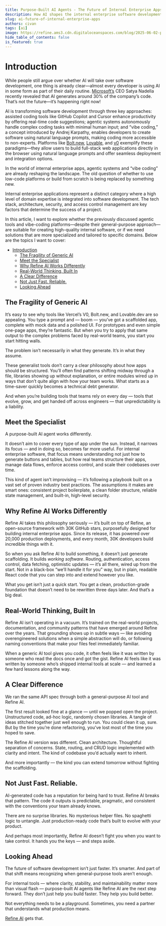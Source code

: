 ```yaml
---
title: Purpose-Built AI Agents - The Future of Internal Enterprise Apps
description: How AI shapes the internal enterprise software development with purpose-built agents.
slug: ai-future-of-internal-enterprise-apps
authors: civan
tags: [ai]
image: https://refine.ams3.cdn.digitaloceanspaces.com/blog/2025-06-02-purpose-built-ai-agents/purpose-built-ai-agents.png
hide_table_of_contents: false
is_featured: true
---
```


# Introduction

While people still argue over whether AI will take over software development, one thing is already clear—almost every developer is using AI in some form as part of their daily routine. [Microsoft’s](https://www.microsoft.com/) CEO Satya Nadella recently revealed that AI generates around 30% of the company’s code. That’s not the future—it’s happening right now!

AI is transforming software development through three key approaches: assisted coding tools like GitHub Copilot and Cursor enhance productivity by offering real-time code suggestions; agentic systems autonomously handle complex coding tasks with minimal human input; and “vibe coding,” a concept introduced by Andrej Karpathy, enables developers to create software using natural language prompts, making coding more accessible to non-experts. Platforms like [Bolt.new](https://bolt.new/), [Lovable](https://lovable.dev/), and [v0](https://v0.dev/) exemplify these paradigms—they allow users to build full-stack web applications directly in the browser using natural language prompts and offer seamless deployment and integration options.

In the world of internal enterprise apps, agentic systems and “vibe coding” are already reshaping the landscape. The old question of whether to use low-code platforms or build from scratch is being replaced by something new.

Internal enterprise applications represent a distinct category where a high level of domain expertise is integrated into software development. The tech stack, architecture, security, and access control management are key factors that determine the success of a project.

In this article, I want to explore whether the previously discussed agentic tools and vibe-coding platforms—despite their general-purpose approach—are suitable for creating high-quality internal software, or if we need solutions that are more specialized and tailored to specific domains. Below are the topics I want to cover:

- [Introduction](#introduction)
  - [The Fragility of Generic AI](#the-fragility-of-generic-ai)
  - [Meet the Specialist](#meet-the-specialist)
  - [Why Refine AI Works Differently](#why-refine-ai-works-differently)
  - [Real-World Thinking, Built In](#real-world-thinking-built-in)
  - [A Clear Difference](#a-clear-difference)
  - [Not Just Fast. Reliable.](#not-just-fast-reliable)
  - [Looking Ahead](#looking-ahead)

## The Fragility of Generic AI

It’s easy to see why tools like Vercel’s V0, Bolt.new, and Lovable.dev are so appealing. You type a prompt and — boom — you’ve got a scaffolded app, complete with mock data and a polished UI. For prototypes and even simple one-page apps, they’re fantastic. But when you try to apply that same output to the complex problems faced by real-world teams, you start you start hitting walls.

The problem isn’t necessarily in what they generate. It’s in what they assume.

These generalist tools don’t carry a clear philosophy about how apps should be structured. You’ll often find patterns shifting midway through a file, libraries showing up without explanation, or entire modules wired up in ways that don’t quite align with how your team works. What starts as a time-saver quickly becomes a technical debt generator.

And when you’re building tools that teams rely on every day — tools that evolve, grow, and get handed off across engineers — that unpredictability is a liability.

## Meet the Specialist

A purpose-built AI agent works differently.

It doesn’t aim to cover every type of app under the sun. Instead, it narrows its focus — and in doing so, becomes far more useful. For internal enterprise software, that focus means understanding not just how to generate buttons and tables, but how real teams structure their apps, manage data flows, enforce access control, and scale their codebases over time.

This kind of agent isn’t improvising — it’s following a playbook built on a vast set of proven industry best practices. The assumptions it makes are smart ones: consistent project boilerplate, a clean folder structure, reliable state management, and built-in, high-level security.

## Why Refine AI Works Differently

Refine AI takes this philosophy seriously — it’s built on top of Refine, an open-source framework with 30K GitHub stars, purposefully designed for building internal enterprise apps. Since its release, it has powered over 20,000 production deployments, and every month, 30K developers build incredible things with it.

So when you ask Refine AI to build something, it doesn’t just generate scaffolding. It builds _working software_. Routing, authentication, access control, data fetching, optimistic updates — it’s all there, wired up from the start. Not in a black-box “we’ll handle it for you” way, but in plain, readable React code that you can step into and extend however you like.

What you get isn’t just a quick start. You get a clean, production-grade foundation that doesn’t need to be rewritten three days later. And that’s a big deal.

## Real-World Thinking, Built In

Refine AI isn’t operating in a vacuum. It’s trained on the real-world projects, documentation, and community patterns that have emerged around Refine over the years. That grounding shows up in subtle ways — like avoiding overengineered solutions when a simple abstraction will do, or following naming conventions that make your files feel immediately familiar.

When a generic AI tool gives you code, it often feels like it was written by someone who read the docs once and got the gist. Refine AI feels like it was written by someone who’s shipped internal tools at scale — and learned a few hard lessons along the way.

## A Clear Difference

We ran the same API spec through both a general-purpose AI tool and Refine AI.

The first result looked fine at a glance — until we popped open the project. Unstructured code, ad-hoc logic, randomly chosen libraries. A tangle of ideas stitched together just well enough to run. You could clean it up, sure. But by the time you’re done refactoring, you’ve lost most of the time you hoped to save.

The Refine AI version was different. Clean architecture. Thoughtful separation of concerns. State, routing, and CRUD logic implemented with clarity and intent. The kind of codebase you’d actually want to inherit.

And more importantly — the kind you can extend tomorrow without fighting the scaffolding.

## Not Just Fast. Reliable.

AI-generated code has a reputation for being hard to trust. Refine AI breaks that pattern. The code it outputs is predictable, pragmatic, and consistent with the conventions your team already knows.

There are no surprise libraries. No mysterious helper files. No spaghetti logic to untangle. Just production-ready code that’s built to evolve with your product.

And perhaps most importantly, Refine AI doesn’t fight you when you want to take control. It hands you the keys — and steps aside.

## Looking Ahead

The future of software development isn’t just faster. It’s smarter. And part of that shift means recognizing when general-purpose tools aren’t enough.

For internal tools — where clarity, stability, and maintainability matter more than visual flash — purpose-built AI agents like Refine AI are the next step forward. They don’t just help you build faster. They help you build better.

Not everything needs to be a playground. Sometimes, you need a partner that understands what production means.

[Refine AI](https://s.refine.dev/purpose) gets that.
